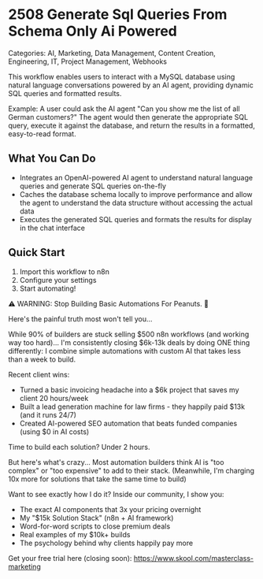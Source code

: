 # 2508 Generate Sql Queries From Schema Only Ai Powered

Categories: AI, Marketing, Data Management, Content Creation, Engineering, IT, Project Management, Webhooks

This workflow enables users to interact with a MySQL database using natural language conversations powered by an AI agent, providing dynamic SQL queries and formatted results.

Example: A user could ask the AI agent "Can you show me the list of all German customers?" The agent would then generate the appropriate SQL query, execute it against the database, and return the results in a formatted, easy-to-read format.

## What You Can Do
- Integrates an OpenAI-powered AI agent to understand natural language queries and generate SQL queries on-the-fly
- Caches the database schema locally to improve performance and allow the agent to understand the data structure without accessing the actual data
- Executes the generated SQL queries and formats the results for display in the chat interface

## Quick Start
1. Import this workflow to n8n
2. Configure your settings
3. Start automating!

⚠️ WARNING: Stop Building Basic Automations For Peanuts. 🚫

Here's the painful truth most won't tell you...

While 90% of builders are stuck selling $500 n8n workflows (and working way too hard)...
I'm consistently closing $6k-13k deals by doing ONE thing differently:
I combine simple automations with custom AI that takes less than a week to build.

Recent client wins:
* Turned a basic invoicing headache into a $6k project that saves my client 20 hours/week
* Built a lead generation machine for law firms - they happily paid $13k (and it runs 24/7)
* Created AI-powered SEO automation that beats funded companies (using $0 in AI costs)

Time to build each solution? Under 2 hours.

But here's what's crazy...
Most automation builders think AI is "too complex" or "too expensive" to add to their stack.
(Meanwhile, I'm charging 10x more for solutions that take the same time to build)

Want to see exactly how I do it?
Inside our community, I show you:
* The exact AI components that 3x your pricing overnight
* My "$15k Solution Stack" (n8n + AI framework)
* Word-for-word scripts to close premium deals
* Real examples of my $10k+ builds
* The psychology behind why clients happily pay more

Get your free trial here (closing soon): https://www.skool.com/masterclass-marketing
